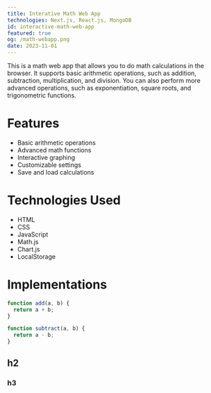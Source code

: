 ```yaml
---
title: Interative Math Web App
technologies: Next.js, React.js, MongoDB
id: interactive-math-web-app
featured: true
og: /math-webapp.png
date: 2023-11-01
---
```


This is a math web app that allows you to do math calculations in the browser. It supports basic arithmetic operations, such as addition, subtraction, multiplication, and division. You can also perform more advanced operations, such as exponentiation, square roots, and trigonometric functions.

# Features

- Basic arithmetic operations
- Advanced math functions
- Interactive graphing
- Customizable settings
- Save and load calculations

# Technologies Used

- HTML
- CSS
- JavaScript
- Math.js
- Chart.js
- LocalStorage

# Implementations

```javascript
function add(a, b) {
  return a + b;
}

function subtract(a, b) {
  return a - b;
}
```

## h2

### h3
